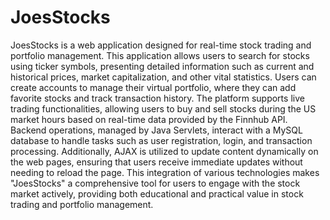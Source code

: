 # JoesStocks

JoesStocks is a web application designed for real-time stock trading and portfolio management. This application allows users to search for stocks using ticker symbols, presenting detailed information such as current and historical prices, market capitalization, and other vital statistics. Users can create accounts to manage their virtual portfolio, where they can add favorite stocks and track transaction history. The platform supports live trading functionalities, allowing users to buy and sell stocks during the US market hours based on real-time data provided by the Finnhub API. Backend operations, managed by Java Servlets, interact with a MySQL database to handle tasks such as user registration, login, and transaction processing. Additionally, AJAX is utilized to update content dynamically on the web pages, ensuring that users receive immediate updates without needing to reload the page. This integration of various technologies makes "JoesStocks" a comprehensive tool for users to engage with the stock market actively, providing both educational and practical value in stock trading and portfolio management.
